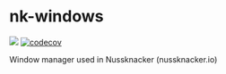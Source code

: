 # nk-windows 
![](https://github.com/touk/nk-windows/actions/workflows/node.js.yml/badge.svg)
[![codecov](https://codecov.io/gh/TouK/nk-windows/branch/master/graph/badge.svg?token=HPHPJJNXPT)](https://codecov.io/gh/JulianWielga/nk-windows)


Window manager used in Nussknacker (nussknacker.io)
